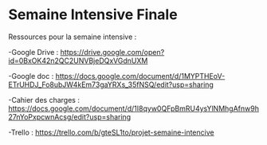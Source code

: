 # Semaine Intensive Finale


Ressources pour la semaine intensive :

 -Google Drive : https://drive.google.com/open?id=0BxOK42n2QC2UNVBjeDQxVGdnUXM

 -Google doc : https://docs.google.com/document/d/1MYPTHEoV-ETrUHDJ_Fo8ubJW4kEm73gaYRXs_35fNSQ/edit?usp=sharing

 -Cahier des charges : https://docs.google.com/document/d/1I8qyw0QFpBmRU4ysYlNMhgAfnw9h27nYoPxpcwnAcsg/edit?usp=sharing

 -Trello : https://trello.com/b/gteSL1to/projet-semaine-intencive
